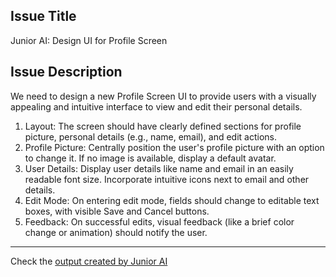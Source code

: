 ## Issue Title
Junior AI: Design UI for Profile Screen

## Issue Description
We need to design a new Profile Screen UI to provide users with a visually appealing and intuitive interface to view and edit their personal details.
1. Layout: The screen should have clearly defined sections for profile picture, personal details (e.g., name, email), and edit actions.
2. Profile Picture: Centrally position the user's profile picture with an option to change it. If no image is available, display a default avatar.
3. User Details: Display user details like name and email in an easily readable font size. Incorporate intuitive icons next to email and other details.
4. Edit Mode: On entering edit mode, fields should change to editable text boxes, with visible Save and Cancel buttons.
5. Feedback: On successful edits, visual feedback (like a brief color change or animation) should notify the user.



--- 
Check the [output created by Junior AI](https://github.com/maxonflutter/flutter_app_with_junior_ai)
